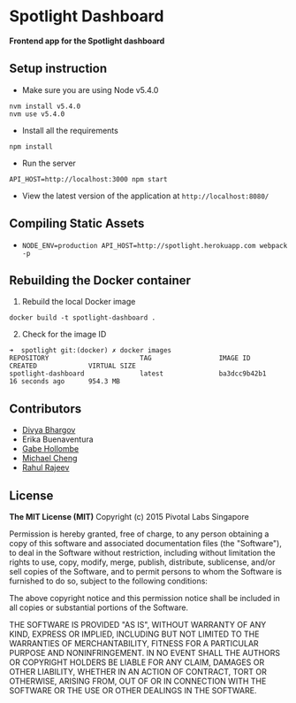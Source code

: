 # Spotlight Dashboard
**Frontend app for the Spotlight dashboard**

## Setup instruction

 - Make sure you are using Node v5.4.0
 ```
nvm install v5.4.0
nvm use v5.4.0
 ```

 - Install all the requirements
 ```
npm install
 ```

 - Run the server
 ```
API_HOST=http://localhost:3000 npm start
 ```

 - View the latest version of the application at `http://localhost:8080/`

## Compiling Static Assets

- `NODE_ENV=production API_HOST=http://spotlight.herokuapp.com webpack -p`

## Rebuilding the Docker container

1. Rebuild the local Docker image

  ```
docker build -t spotlight-dashboard .
```

2. Check for the image ID

  ```
➜  spotlight git:(docker) ✗ docker images
REPOSITORY                       TAG                 IMAGE ID            CREATED             VIRTUAL SIZE
spotlight-dashboard              latest              ba3dcc9b42b1        16 seconds ago      954.3 MB
```

## Contributors

- [Divya Bhargov](https://github.com/divyabhargov)
- Erika Buenaventura
- [Gabe Hollombe](https://github.com/gabehollombe)
- [Michael Cheng](https://github.com/miccheng)
- [Rahul Rajeev](https://github.com/rhlrjv)

## License

**The MIT License (MIT)**
Copyright (c) 2015 Pivotal Labs Singapore

Permission is hereby granted, free of charge, to any person obtaining a copy of this software and associated documentation files (the "Software"), to deal in the Software without restriction, including without limitation the rights to use, copy, modify, merge, publish, distribute, sublicense, and/or sell copies of the Software, and to permit persons to whom the Software is furnished to do so, subject to the following conditions:

The above copyright notice and this permission notice shall be included in all copies or substantial portions of the Software.

THE SOFTWARE IS PROVIDED "AS IS", WITHOUT WARRANTY OF ANY KIND, EXPRESS OR IMPLIED, INCLUDING BUT NOT LIMITED TO THE WARRANTIES OF MERCHANTABILITY, FITNESS FOR A PARTICULAR PURPOSE AND NONINFRINGEMENT. IN NO EVENT SHALL THE AUTHORS OR COPYRIGHT HOLDERS BE LIABLE FOR ANY CLAIM, DAMAGES OR OTHER LIABILITY, WHETHER IN AN ACTION OF CONTRACT, TORT OR OTHERWISE, ARISING FROM, OUT OF OR IN CONNECTION WITH THE SOFTWARE OR THE USE OR OTHER DEALINGS IN THE SOFTWARE.
